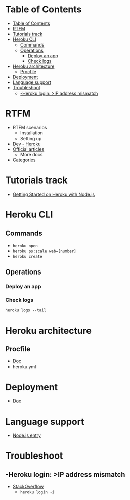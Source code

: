 # Table of Contents
- [Table of Contents](#table-of-contents)
- [RTFM](#rtfm)
- [Tutorials track](#tutorials-track)
- [Heroku CLI](#heroku-cli)
  - [Commands](#commands)
  - [Operations](#operations)
    - [Deploy an app](#deploy-an-app)
    - [Check logs](#check-logs)
- [Heroku architecture](#heroku-architecture)
  - [Procfile](#procfile)
- [Deployment](#deployment)
- [Language support](#language-support)
- [Troubleshoot](#troubleshoot)
  - [-Heroku login: >IP address mismatch](#-heroku-login-ip-address-mismatch)
# RTFM
- RTFM scenarios
  - Installation
  - Setting up
- [Dev - Heroku](https://devcenter.heroku.com/)
- [Official articles](https://devcenter.heroku.com/articles/)
  - More docs
- [Categories](https://devcenter.heroku.com/categories/)

# Tutorials track
- [Getting Started on Heroku with Node.js](https://devcenter.heroku.com/articles/getting-started-with-nodejs#set-up)



  
# Heroku CLI
## Commands
- ```heroku open```
- ```heroku ps:scale web=[number]```
- ```heroku create```
## Operations
### Deploy an app
### Check logs
```
heroku logs --tail
```

# Heroku architecture
## Procfile
- [Doc](https://devcenter.heroku.com/articles/procfile)
- heroku.yml
# Deployment
- [Doc](https://devcenter.heroku.com/categories/deploying-with-git)

# Language support 
- [Node.js entry](https://devcenter.heroku.com/categories/nodejs-support)
# Troubleshoot
## -Heroku login: >IP address mismatch
- [StackOverflow](https://stackoverflow.com/questions/63363085/ip-address-mismatch-on-signing-into-heroku-cli)
  - ```heroku login -i```
